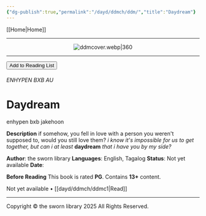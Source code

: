 ```yaml
---
{"dg-publish":true,"permalink":"/dayd/ddmch/ddm/","title":"Daydream"}
---
```


[[Home\|Home]]

***

<div style="text-align:center;">

![ddmcover.webp|360](/img/user/dayd/ddmstor/ddmcover.webp)

</div>

***
<button id="library-toggle" class="squared-button" onclick="toggleLibrary()">Add to Reading List</button>

###### ENHYPEN BXB AU
# Daydream
<div class="fake-button-container">
  <span class="fake-button">enhypen</span>
  <span class="fake-button">bxb</span>
  <span class="fake-button">jakehoon</span>
</div>

**Description** 
if somehow, you fell in love with a person you weren't supposed to, would you still love them? *i know it's impossible for us to get together, but can i at least* **daydream** *that i have you by my side?*

**Author**: the sworn library
**Languages**: English, Tagalog
**Status**: Not yet available
**Date**:

**Before Reading**
This book is rated **PG**.
Contains **13+** content.

Not yet available • [[dayd/ddmch/ddmc1\|Read]]

<div id="my-ab-div" style="display:none;">

| About ENHYPEN                                                                                                                 |
| ----------------------------------------------------------------------------------------------------------------------------- |
| ![1ccb72d12a9042a171d481ee54dcf85e.jpg](/img/user/b%20storage/a%20storage/1ccb72d12a9042a171d481ee54dcf85e.jpg)                                                                                     |
| **ENHYPEN** is a **South Korean** boy band formed by Belift Lab. Formerly a joint venture between CJ ENM [[arc/enh/ENHYPEN\|more...]] |
| <small>Source: Wikipedia CC-BY-SA 4.0</small>                                                                                 |


</div>

***
Copyright © the sworn library 2025
All Rights Reserved.

<script src="https://starryxoxo.github.io/treeajmgar/src/helpers/imagelist.js"></script>
<script src="https://starryxoxo.github.io/treeajmgar/src/helpers/list.js"></script> 
<script src="https://starryxoxo.github.io/treeajmgar/src/helpers/ffunction.js"></script>